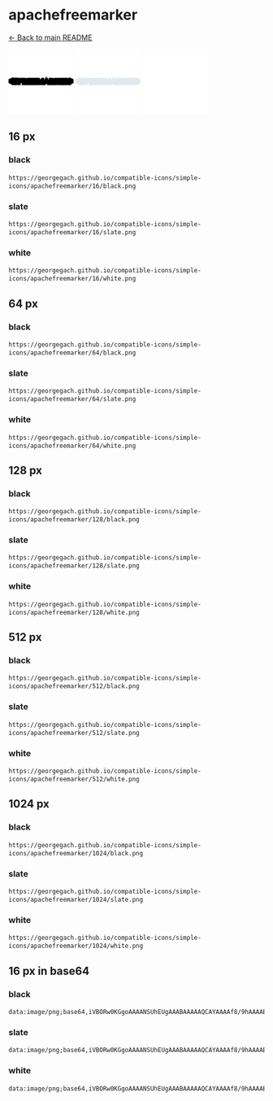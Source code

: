 # apachefreemarker

[← Back to main README](../../README.md)


<img src="./128/black.png" width="128" alt="apachefreemarker black icon" />
<img src="./128/slate.png" width="128" alt="apachefreemarker slate icon" />
<img src="./128/white.png" width="128" alt="apachefreemarker white icon" />

## 16 px

### black
```
https://georgegach.github.io/compatible-icons/simple-icons/apachefreemarker/16/black.png
```

### slate
```
https://georgegach.github.io/compatible-icons/simple-icons/apachefreemarker/16/slate.png
```

### white
```
https://georgegach.github.io/compatible-icons/simple-icons/apachefreemarker/16/white.png
```

## 64 px

### black
```
https://georgegach.github.io/compatible-icons/simple-icons/apachefreemarker/64/black.png
```

### slate
```
https://georgegach.github.io/compatible-icons/simple-icons/apachefreemarker/64/slate.png
```

### white
```
https://georgegach.github.io/compatible-icons/simple-icons/apachefreemarker/64/white.png
```

## 128 px

### black
```
https://georgegach.github.io/compatible-icons/simple-icons/apachefreemarker/128/black.png
```

### slate
```
https://georgegach.github.io/compatible-icons/simple-icons/apachefreemarker/128/slate.png
```

### white
```
https://georgegach.github.io/compatible-icons/simple-icons/apachefreemarker/128/white.png
```

## 512 px

### black
```
https://georgegach.github.io/compatible-icons/simple-icons/apachefreemarker/512/black.png
```

### slate
```
https://georgegach.github.io/compatible-icons/simple-icons/apachefreemarker/512/slate.png
```

### white
```
https://georgegach.github.io/compatible-icons/simple-icons/apachefreemarker/512/white.png
```

## 1024 px

### black
```
https://georgegach.github.io/compatible-icons/simple-icons/apachefreemarker/1024/black.png
```

### slate
```
https://georgegach.github.io/compatible-icons/simple-icons/apachefreemarker/1024/slate.png
```

### white
```
https://georgegach.github.io/compatible-icons/simple-icons/apachefreemarker/1024/white.png
```

## 16 px in base64

### black
```
data:image/png;base64,iVBORw0KGgoAAAANSUhEUgAAABAAAAAQCAYAAAAf8/9hAAAABmJLR0QA/wD/AP+gvaeTAAAAXUlEQVQ4je3POwqEYAwA4c8HiljsAbzA3v8cXsFaBK3sdMFt8neWgghOkWICE8LLc6hPXJZGjy9WbNhRIseMAg0q/GKXWEqMESgi0kU4Qxt+wifcka5juObBl5v5A3dyC+Flwif7AAAAAElFTkSuQmCC
```

### slate
```
data:image/png;base64,iVBORw0KGgoAAAANSUhEUgAAABAAAAAQCAYAAAAf8/9hAAAABmJLR0QA/wD/AP+gvaeTAAAAcklEQVQ4je3QsQnCYBgG4bs/QRELB3CB7D+HGwSbNEHQQtKpfK+9vYKQp7zyYPUnxjHbz5ZEAKf5fsIM4ELqgTzFHmjINaEDd0ltWvNVRd+ECkhufaxZGIQutiXUERGQsEc64RI9VCKSqBDE869vrL7iDbVTLUzk7zPBAAAAAElFTkSuQmCC
```

### white
```
data:image/png;base64,iVBORw0KGgoAAAANSUhEUgAAABAAAAAQCAYAAAAf8/9hAAAABmJLR0QA/wD/AP+gvaeTAAAAYElEQVQ4je3PMQqDYBBE4e9XiYiFB8gFvP85cgXrEIiVnQqbZu1SBiTgg2XgLQwMF39CRLRfXIESEQ+MWLBiQ4MKb9TocMOev4O5wTML6iy5o+T16V8Y0kUmTL/beXEiH1S8FNgorfrsAAAAAElFTkSuQmCC
```

